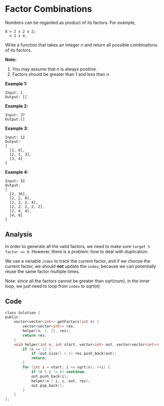 # Factor Combinations

Numbers can be regarded as product of its factors. For example,

```
8 = 2 x 2 x 2;
  = 2 x 4.
```

Write a function that takes an integer *n* and return all possible combinations of its factors.

**Note:**

1. You may assume that *n* is always positive.
2. Factors should be greater than 1 and less than *n*.

**Example 1:** 

```
Input: 1
Output: []
```

**Example 2:** 

```
Input: 37
Output:[]
```

**Example 3:** 

```
Input: 12
Output:
[
  [2, 6],
  [2, 2, 3],
  [3, 4]
]
```

**Example 4:** 

```
Input: 32
Output:
[
  [2, 16],
  [2, 2, 8],
  [2, 2, 2, 4],
  [2, 2, 2, 2, 2],
  [2, 4, 4],
  [4, 8]
]
```

## Analysis

In order to generate all the valid factors, we need to make sure `target % factor == 0`. However, there is a problem: how to deal with duplication:

We use a variable `index` to track the current factor, and if we choose the current factor, we should **not** update the `index`, because we can potentially reuse the same factor multiple times.

Note: since all the factors cannot be greater than sqrt(num), in the inner loop, we just need to loop from `index` to sqrt(n)

## Code

```c
class Solution {
public:
    vector<vector<int>> getFactors(int n) {
        vector<vector<int>> res;
        helper(n, 2, {}, res);
        return res;
    }
    void helper(int n, int start, vector<int> out, vector<vector<int>>& res) {
        if (n == 1) {
            if (out.size() > 1) res.push_back(out);
            return;
        }
        for (int i = start; i <= sqrt(n); ++i) {
            if (n % i != 0) continue;
            out.push_back(i);
            helper(n / i, i, out, res);
            out.pop_back();
        }
    }
};
```